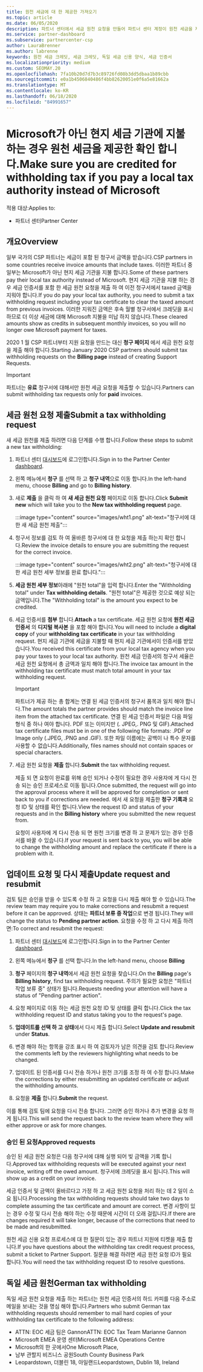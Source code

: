 ```yaml
---
title: 원천 세금에 대 한 제공한 가져오기
ms.topic: article
ms.date: 06/05/2020
description: 파트너 센터에서 세금 원천 요청을 만들어 파트너 센터 계정이 원천 세금을 제공한 하는지 확인 합니다.
ms.service: partner-dashboard
ms.subservice: partnercenter-csp
author: LauraBrenner
ms.author: labrenne
keywords: 원천 세금 크레딧, 세금 크레딧, 독일 세금 신용 양식, 세금 인증서
ms.localizationpriority: medium
ms.custom: SEOMAY.20
ms.openlocfilehash: 7fa10b20d7d7b3c89726fd08b3dd5dbaa1b89cbb
ms.sourcegitcommit: e0a1b4506840486f4bb82620051e0f6a5e81662a
ms.translationtype: MT
ms.contentlocale: ko-KR
ms.lasthandoff: 06/18/2020
ms.locfileid: "84991657"
---
```

# <a name="make-sure-you-are-credited-for-withholding-tax-if-you-pay-a-local-tax-authority-instead-of-microsoft"></a><span data-ttu-id="464f7-104">Microsoft가 아닌 현지 세금 기관에 지불 하는 경우 원천 세금을 제공한 확인 합니다.</span><span class="sxs-lookup"><span data-stu-id="464f7-104">Make sure you are credited for withholding tax if you pay a local tax authority instead of Microsoft</span></span>

<span data-ttu-id="464f7-105">적용 대상:</span><span class="sxs-lookup"><span data-stu-id="464f7-105">Applies to:</span></span>

- <span data-ttu-id="464f7-106">파트너 센터</span><span class="sxs-lookup"><span data-stu-id="464f7-106">Partner Center</span></span>

## <a name="overview"></a><span data-ttu-id="464f7-107">개요</span><span class="sxs-lookup"><span data-stu-id="464f7-107">Overview</span></span>

<span data-ttu-id="464f7-108">일부 국가의 CSP 파트너는 세금이 포함 된 청구서 금액을 받습니다.</span><span class="sxs-lookup"><span data-stu-id="464f7-108">CSP partners in some countries receive invoice amounts that include taxes.</span></span> <span data-ttu-id="464f7-109">이러한 파트너 중 일부는 Microsoft가 아닌 현지 세금 기관을 지불 합니다.</span><span class="sxs-lookup"><span data-stu-id="464f7-109">Some of these partners pay their local tax authority instead of Microsoft.</span></span> <span data-ttu-id="464f7-110">현지 세금 기관을 지불 하는 경우 세금 인증서를 포함 한 세금 원천 요청을 제출 하 여 이전 청구서에서 taxed 금액을 지워야 합니다.</span><span class="sxs-lookup"><span data-stu-id="464f7-110">If you do pay your local tax authority, you need to submit a tax withholding request including your tax certificate to clear the taxed amount from previous invoices.</span></span> <span data-ttu-id="464f7-111">이러한 지워진 금액은 후속 월별 청구서에서 크레딧을 표시 하므로 더 이상 세금에 대해 Microsoft 지불을 미납 하지 않습니다.</span><span class="sxs-lookup"><span data-stu-id="464f7-111">These cleared amounts show as credits in subsequent monthly invoices, so you will no longer owe Microsoft payment for taxes.</span></span>

<span data-ttu-id="464f7-112">2020 1 월 CSP 파트너부터 지원 요청을 만드는 대신 **청구 페이지** 에서 세금 원천 요청을 제출 해야 합니다.</span><span class="sxs-lookup"><span data-stu-id="464f7-112">Starting January 2020 CSP partners should submit tax withholding requests on the **Billing page** instead of creating Support Requests.</span></span>

> [!IMPORTANT]
> <span data-ttu-id="464f7-113">파트너는 **유료** 청구서에 대해서만 원천 세금 요청을 제출할 수 있습니다.</span><span class="sxs-lookup"><span data-stu-id="464f7-113">Partners can submit withholding tax requests only for **paid** invoices.</span></span>

## <a name="submit-a-tax-withholding-request"></a><span data-ttu-id="464f7-114">세금 원천 요청 제출</span><span class="sxs-lookup"><span data-stu-id="464f7-114">Submit a tax withholding request</span></span>

<span data-ttu-id="464f7-115">새 세금 원천를 제출 하려면 다음 단계를 수행 합니다.</span><span class="sxs-lookup"><span data-stu-id="464f7-115">Follow these steps to submit a new tax withholding:</span></span>

1. <span data-ttu-id="464f7-116">파트너 센터 [대시보드](https://partner.microsoft.com/dashboard/home)에 로그인합니다.</span><span class="sxs-lookup"><span data-stu-id="464f7-116">Sign in to the Partner Center [dashboard](https://partner.microsoft.com/dashboard/home).</span></span>

2. <span data-ttu-id="464f7-117">왼쪽 메뉴에서 **청구** 를 선택 하 고 **청구 내역**으로 이동 합니다.</span><span class="sxs-lookup"><span data-stu-id="464f7-117">In the left-hand menu, choose **Billing** and go to **Billing history**.</span></span>

3. <span data-ttu-id="464f7-118">새로 **제출** 을 클릭 하 여 **새 세금 원천 요청** 페이지로 이동 합니다.</span><span class="sxs-lookup"><span data-stu-id="464f7-118">Click **Submit new** which will take you to the **New tax withholding request** page.</span></span>

   :::image type="content" source="images/wht1.png" alt-text="청구서에 대 한 새 세금 원천 제출":::

4. <span data-ttu-id="464f7-120">청구서 정보를 검토 하 여 올바른 청구서에 대 한 요청을 제출 하는지 확인 합니다.</span><span class="sxs-lookup"><span data-stu-id="464f7-120">Review the invoice details to ensure you are submitting the request for the correct invoice.</span></span>

   :::image type="content" source="images/wht2.png" alt-text="청구서에 대 한 세금 원천 세부 정보를 완료 합니다.":::

5. <span data-ttu-id="464f7-122">**세금 원천 세부 정보**아래에 "원천 total"을 입력 합니다.</span><span class="sxs-lookup"><span data-stu-id="464f7-122">Enter the "Withholding total" under **Tax withholding details**.</span></span> <span data-ttu-id="464f7-123">"원천 total"은 제공한 것으로 예상 되는 금액입니다.</span><span class="sxs-lookup"><span data-stu-id="464f7-123">The "Withholding total" is the amount you expect to be credited.</span></span>

6. <span data-ttu-id="464f7-124">세금 인증서를 **첨부** 합니다.</span><span class="sxs-lookup"><span data-stu-id="464f7-124">**Attach** a tax certificate.</span></span> <span data-ttu-id="464f7-125">세금 원천 요청에 **원천 세금 인증서** 의 **디지털 복사본** 을 포함 해야 합니다.</span><span class="sxs-lookup"><span data-stu-id="464f7-125">You will need to include a **digital copy** of your **withholding tax certificate** in your tax withholding request.</span></span> <span data-ttu-id="464f7-126">현지 세금 기관에 세금을 지불할 때 현지 세금 기관에서이 인증서를 받았습니다.</span><span class="sxs-lookup"><span data-stu-id="464f7-126">You received this certificate from your local tax agency when you pay your taxes to your local tax authority.</span></span> <span data-ttu-id="464f7-127">원천 세금 인증서의 청구서 세율은 세금 원천 요청에서 총 금액과 일치 해야 합니다.</span><span class="sxs-lookup"><span data-stu-id="464f7-127">The invoice tax amount in the withholding tax certificate must match total amount in your tax withholding request.</span></span>

   > [!IMPORTANT]
   > <span data-ttu-id="464f7-128">파트너가 제공 하는 총 합계는 연결 된 세금 인증서의 청구서 품목과 일치 해야 합니다.</span><span class="sxs-lookup"><span data-stu-id="464f7-128">The amount totals the partner provides should match the invoice line item from the attached tax certificate.</span></span> <span data-ttu-id="464f7-129">연결 된 세금 인증서 파일은 다음 파일 형식 중 하나 여야 합니다. PDF 또는 이미지만 (. JPEG,. PNG 및 GIF).</span><span class="sxs-lookup"><span data-stu-id="464f7-129">Attached tax certificate files must be in one of the following file formats: .PDF or Image only (.JPEG, .PNG and .GIF).</span></span> <span data-ttu-id="464f7-130">또한 파일 이름에는 공백이 나 특수 문자를 사용할 수 없습니다.</span><span class="sxs-lookup"><span data-stu-id="464f7-130">Additionally, files names should not contain spaces or special characters.</span></span>

7. <span data-ttu-id="464f7-131">세금 원천 요청을 **제출** 합니다.</span><span class="sxs-lookup"><span data-stu-id="464f7-131">**Submit** the tax withholding request.</span></span>

   <span data-ttu-id="464f7-132">제출 되 면 요청이 완료를 위해 승인 되거나 수정이 필요한 경우 사용자에 게 다시 전송 되는 승인 프로세스로 이동 됩니다.</span><span class="sxs-lookup"><span data-stu-id="464f7-132">Once submitted, the request will go into the approval process where it will be approved for completion or sent back to you if corrections are needed.</span></span> <span data-ttu-id="464f7-133">에서 새 요청을 제출한 **청구 기록과** 요청 ID 및 상태를 확인 합니다.</span><span class="sxs-lookup"><span data-stu-id="464f7-133">View the request ID and status of your requests and  in the **Billing history** where you submitted the new request from.</span></span>

   <span data-ttu-id="464f7-134">요청이 사용자에 게 다시 전송 되 면 원천 크기를 변경 하 고 문제가 있는 경우 인증서를 바꿀 수 있습니다.</span><span class="sxs-lookup"><span data-stu-id="464f7-134">If your request is sent back to you, you will be able to change the withholding amount and replace the certificate if there is a problem with it.</span></span>

## <a name="update-request-and-resubmit"></a><span data-ttu-id="464f7-135">업데이트 요청 및 다시 제출</span><span class="sxs-lookup"><span data-stu-id="464f7-135">Update request and resubmit</span></span>

<span data-ttu-id="464f7-136">검토 팀은 승인을 받을 수 있도록 수정 하 고 요청을 다시 제출 해야 할 수 있습니다.</span><span class="sxs-lookup"><span data-stu-id="464f7-136">The review team may require you to make corrections and resubmit a request before it can be approved.</span></span> <span data-ttu-id="464f7-137">상태는 **파트너 보류 중 작업**으로 변경 됩니다.</span><span class="sxs-lookup"><span data-stu-id="464f7-137">They will change the status to **Pending partner action**.</span></span> <span data-ttu-id="464f7-138">요청을 수정 하 고 다시 제출 하려면:</span><span class="sxs-lookup"><span data-stu-id="464f7-138">To correct and resubmit the request:</span></span>

1. <span data-ttu-id="464f7-139">파트너 센터 [대시보드](https://partner.microsoft.com/dashboard/home)에 로그인합니다.</span><span class="sxs-lookup"><span data-stu-id="464f7-139">Sign in to the Partner Center [dashboard](https://partner.microsoft.com/dashboard/home).</span></span>

2. <span data-ttu-id="464f7-140">왼쪽 메뉴에서 **청구** 를 선택 합니다.</span><span class="sxs-lookup"><span data-stu-id="464f7-140">In the left-hand menu, choose **Billing**</span></span>

3. <span data-ttu-id="464f7-141">**청구** 페이지의 **청구 내역**에서 세금 원천 요청을 찾습니다.</span><span class="sxs-lookup"><span data-stu-id="464f7-141">On the **Billing** page's **Billing history**, find tax withholding request.</span></span> <span data-ttu-id="464f7-142">주의가 필요한 요청은 "파트너 작업 보류 중" 상태가 됩니다.</span><span class="sxs-lookup"><span data-stu-id="464f7-142">Requests needing your attention will have a status of "Pending partner action".</span></span>

4. <span data-ttu-id="464f7-143">요청 페이지로 이동 하는 세금 원천 요청 ID 및 상태를 클릭 합니다.</span><span class="sxs-lookup"><span data-stu-id="464f7-143">Click the tax withholding request ID and status taking you to the request's page.</span></span>

5. <span data-ttu-id="464f7-144">**업데이트를 선택 하 고** **상태**에서 다시 제출 합니다.</span><span class="sxs-lookup"><span data-stu-id="464f7-144">Select **Update and resubmit** under **Status**.</span></span>

6. <span data-ttu-id="464f7-145">변경 해야 하는 항목을 강조 표시 하 여 검토자가 남은 의견을 검토 합니다.</span><span class="sxs-lookup"><span data-stu-id="464f7-145">Review the comments left by the reviewers highlighting what needs to be changed.</span></span>

7. <span data-ttu-id="464f7-146">업데이트 된 인증서를 다시 전송 하거나 원천 크기를 조정 하 여 수정 합니다.</span><span class="sxs-lookup"><span data-stu-id="464f7-146">Make the corrections by either resubmitting an updated certificate or adjust the withholding amounts.</span></span>

8. <span data-ttu-id="464f7-147">요청을 **제출** 합니다.</span><span class="sxs-lookup"><span data-stu-id="464f7-147">**Submit** the request.</span></span>

<span data-ttu-id="464f7-148">이를 통해 검토 팀에 요청을 다시 전송 합니다. 그러면 승인 하거나 추가 변경을 요청 하 게 됩니다.</span><span class="sxs-lookup"><span data-stu-id="464f7-148">This will send the request back to the review team where they will either approve or ask for more changes.</span></span>

### <a name="approved-requests"></a><span data-ttu-id="464f7-149">승인 된 요청</span><span class="sxs-lookup"><span data-stu-id="464f7-149">Approved requests</span></span>

<span data-ttu-id="464f7-150">승인 된 세금 원천 요청은 다음 청구서에 대해 실행 되어 빚 금액을 기록 합니다.</span><span class="sxs-lookup"><span data-stu-id="464f7-150">Approved tax withholding requests will be executed against your next invoice, writing off the owed amount.</span></span> <span data-ttu-id="464f7-151">청구서에 크레딧을 표시 됩니다.</span><span class="sxs-lookup"><span data-stu-id="464f7-151">This will show up as a credit on your invoice.</span></span>

<span data-ttu-id="464f7-152">세금 인증서 및 금액이 올바르다고 가정 하 고 세금 원천 요청을 처리 하는 데 2 일이 소요 됩니다.</span><span class="sxs-lookup"><span data-stu-id="464f7-152">Processing the tax withholding requests should take two days to complete assuming the tax certificate and amount are correct.</span></span> <span data-ttu-id="464f7-153">변경 사항이 있는 경우 수정 및 다시 전송 해야 하는 수정 때문에 시간이 더 오래 걸립니다.</span><span class="sxs-lookup"><span data-stu-id="464f7-153">If there are changes required it will take longer, because of the corrections that need to be made and resubmitted.</span></span>

<span data-ttu-id="464f7-154">원천 세금 신용 요청 프로세스에 대 한 질문이 있는 경우 파트너 지원에 티켓을 제출 합니다.</span><span class="sxs-lookup"><span data-stu-id="464f7-154">If you have questions about the withholding tax credit request process, submit a ticket to Partner Support.</span></span> <span data-ttu-id="464f7-155">질문을 해결 하려면 세금 원천 요청 ID가 필요 합니다.</span><span class="sxs-lookup"><span data-stu-id="464f7-155">You will need the tax withholding request ID to resolve questions.</span></span>

## <a name="german-tax-withholding"></a><span data-ttu-id="464f7-156">독일 세금 원천</span><span class="sxs-lookup"><span data-stu-id="464f7-156">German tax withholding</span></span>

<span data-ttu-id="464f7-157">독일 세금 원천 요청을 제출 하는 파트너는 원천 세금 인증서의 하드 카피를 다음 주소로 메일을 보내는 것을 명심 해야 합니다.</span><span class="sxs-lookup"><span data-stu-id="464f7-157">Partners who submit German tax withholding requests should remember to mail hard copies of your withholding tax certificate to the following address:</span></span>

- <span data-ttu-id="464f7-158">ATTN: EOC 세금 팀은 Gannon</span><span class="sxs-lookup"><span data-stu-id="464f7-158">ATTN: EOC Tax Team Marianne Gannon</span></span>
- <span data-ttu-id="464f7-159">Microsoft EMEA 운영 센터</span><span class="sxs-lookup"><span data-stu-id="464f7-159">Microsoft EMEA Operations Centre</span></span>
- <span data-ttu-id="464f7-160">Microsoft의 한 곳에서</span><span class="sxs-lookup"><span data-stu-id="464f7-160">One Microsoft Place,</span></span>
- <span data-ttu-id="464f7-161">남부 관할지 비즈니스 공원</span><span class="sxs-lookup"><span data-stu-id="464f7-161">South County Business Park</span></span>
- <span data-ttu-id="464f7-162">Leopardstown, 더블린 18, 아일랜드</span><span class="sxs-lookup"><span data-stu-id="464f7-162">Leopardstown, Dublin 18, Ireland</span></span>

